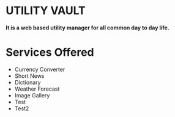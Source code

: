 # UTILITY VAULT

**It is a web based utility manager for all common day to day life.**

# Services Offered

- Currency Converter
- Short News
- Dictionary
- Weather Forecast
- Image Gallery
- Test
- Test2

